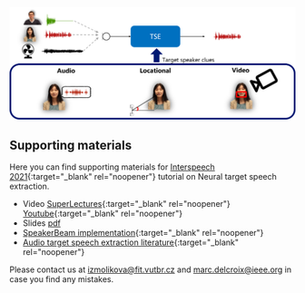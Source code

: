 ![Target speech extraction teaser](img/target_speech_extraction.png)

## Supporting materials

Here you can find supporting materials for [Interspeech 2021](https://www.interspeech2021.org/){:target="_blank" rel="noopener"} tutorial on Neural target speech extraction. 

- Video [SuperLectures](https://www.superlectures.com/interspeech2021/neural-target-speech-extraction){:target="_blank" rel="noopener"} [Youtube](https://www.youtube.com/watch?v=2J5Bh9kv4ro){:target="_blank" rel="noopener"} 
- Slides [pdf](slides/tutorial_delcroix_neural_tse.pdf) 
- [SpeakerBeam implementation](https://github.com/BUTSpeechFIT/speakerbeam){:target="_blank" rel="noopener"}
- [Audio target speech extraction literature](https://docs.google.com/spreadsheets/d/1iiMhxjYQ6bR90CQ3pfQrAIOz5P2UBaMtZmu-xt7rr8U/edit?usp=sharing){:target="_blank" rel="noopener"}

Please contact us at [izmolikova@fit.vutbr.cz](mailto:izmolikova@fit.vutbr.cz) and [marc.delcroix@ieee.org](mailto:marc.delcroix@ieee.org) in case you find any mistakes.

